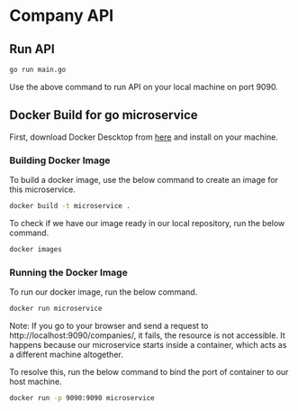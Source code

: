 # Company API


## Run API

``` bash
go run main.go
```

Use the above command to run API on your local machine on port 9090.

## Docker Build for go microservice
First, download Docker Descktop from <a href="https://www.docker.com/products/docker-desktop/">here</a> and install on your machine.
### Building Docker Image
To build a docker image, use the below command to create an image for this microservice.

``` bash
docker build -t microservice .
```

To check if we have our image ready in our local repository, run the below command.
``` bash
docker images
```
### Running the Docker Image
To run our docker image, run the below command.
``` bash
docker run microservice
```
Note: If you go to your browser and send a request to http://localhost:9090/companies/, it fails, the resource is not accessible. It happens because our microservice starts inside a container, which acts as a different machine altogether.

To resolve this, run the below command to bind the port of container to our host machine.
``` bash
docker run -p 9090:9090 microservice
```